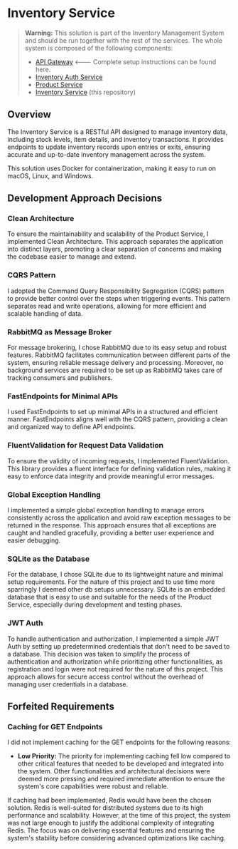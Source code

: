 # Inventory Service

> **Warning:** This solution is part of the Inventory Management System and should be run together with the rest of the services. The whole system is composed of the following components:
> - [API Gateway](https://github.com/claurymr/store-api) <--- Complete setup instructions can be found here.
> - [Inventory Auth Service](https://github.com/claurymr/inventory-auth-service)
> - [Product Service](https://github.com/claurymr/product-service) 
> - [Inventory Service](https://github.com/claurymr/inventory-service) (this repository)

## Overview
The Inventory Service is a RESTful API designed to manage inventory data, including stock levels, item details, and inventory transactions. It provides endpoints to update inventory records upon entries or exits, ensuring accurate and up-to-date inventory management across the system.

This solution uses Docker for containerization, making it easy to run on macOS, Linux, and Windows.

## Development Approach Decisions

### Clean Architecture
To ensure the maintainability and scalability of the Product Service, I implemented Clean Architecture. This approach separates the application into distinct layers, promoting a clear separation of concerns and making the codebase easier to manage and extend.

### CQRS Pattern
I adopted the Command Query Responsibility Segregation (CQRS) pattern to provide better control over the steps when triggering events. This pattern separates read and write operations, allowing for more efficient and scalable handling of data.

### RabbitMQ as Message Broker
For message brokering, I chose RabbitMQ due to its easy setup and robust features. RabbitMQ facilitates communication between different parts of the system, ensuring reliable message delivery and processing. Moreover, no background services are required to be set up as RabbitMQ takes care of tracking consumers and publishers.

### FastEndpoints for Minimal APIs
I used FastEndpoints to set up minimal APIs in a structured and efficient manner. FastEndpoints aligns well with the CQRS pattern, providing a clean and organized way to define API endpoints.

### FluentValidation for Request Data Validation
To ensure the validity of incoming requests, I implemented FluentValidation. This library provides a fluent interface for defining validation rules, making it easy to enforce data integrity and provide meaningful error messages.

### Global Exception Handling
I implemented a simple global exception handling to manage errors consistently across the application and avoid raw exception messages to be returned in the response. This approach ensures that all exceptions are caught and handled gracefully, providing a better user experience and easier debugging.

### SQLite as the Database
For the database, I chose SQLite due to its lightweight nature and minimal setup requirements. For the nature of this project and to use time more sparringly I deemed other db setups unnecessary. SQLite is an embedded database that is easy to use and suitable for the needs of the Product Service, especially during development and testing phases.

### JWT Auth
To handle authentication and authorization, I implemented a simple JWT Auth by setting up predetermined credentials that don't need to be saved to a database. This decision was taken to simplify the process of authentication and authorization while prioritizing other functionalities, as registration and login were not required for the nature of this project. This approach allows for secure access control without the overhead of managing user credentials in a database.

## Forfeited Requirements

### Caching for GET Endpoints

I did not implement caching for the GET endpoints for the following reasons:
- **Low Priority:** The priority for implementing caching fell low compared to other critical features that needed to be developed and integrated into the system. Other functionalities and architectural decisions were deemed more pressing and required immediate attention to ensure the system's core capabilities were robust and reliable.

If caching had been implemented, Redis would have been the chosen solution. Redis is well-suited for distributed systems due to its high performance and scalability. However, at the time of this project, the system was not large enough to justify the additional complexity of integrating Redis. The focus was on delivering essential features and ensuring the system's stability before considering advanced optimizations like caching.